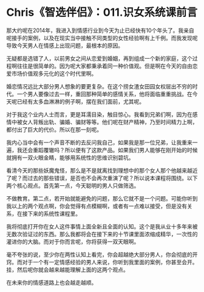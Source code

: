 # Chris《智选伴侣》：011.识女系统课前言

那大约呢在2014年，我进入到情感行业到今天为止已经快有10个年头了。我亲自呢接手的案例，以及在现实当中接触不同类型的女性经验啊有上千例。而我发现呢导致今天男人在情感上出现问题，最根本的原因。

无疑都是选错了人，以前男女之间从恋爱到婚姻，再到组成一个新的家庭，这个过程啊往往是很简单的。因为呢大家都秉承着同一种价值观。但是啊在今天的自由恋爱市场价值观多元化的这个时代里啊。

婚恋情况远比大部分男人想象的要更复杂。在这个捞女渣女田园女权层出不穷的时代。一个男人要像过去一样，重回那种简单的感情关系，他将面临重重挑战。在今天呢已经有太多血淋淋的例子啊，摆在我们面前，尤其呢。

对于我这个业内人士而言，更是耳濡目染，触目惊心。我看到兄弟们啊，因为在感情中被女人背叛出轨、骗婚、骗财等等。他们呢在财产精神，乃至时间精力上啊，都付出了巨大的代价。所以在那一刻呢。

我内心当中会有一个声音不断的去反问我自己，如果我是那一位兄弟，让我重来一遍，我还会重蹈覆辙吗？所以便有了这款产品。如果我们男人能够在刚开始的时候就拥有一双火眼金睛，能够用系统性的思维识别碧坑。

看清今天的那些妖魔鬼怪，那么是不是就离找到理想中的那个女人那个他越来越近了呢？而过去的那些错误，是否也不会再次重演了呢？所以说本课程将围绕。以下两个核心观点。首先第一点，今天聪明的男人只做筛选。

不做教育。第二点，若开始就能避免的问题，那么它就不是一个问题。可能你听到我以上的两个观点啊，你会觉得有点模糊啊，或者有一点难以接受，但是没有关系，在接下来的系统性课程里。

我将彻底打开你在女人这件事情上面全新且全面的认知。这个是我从业十多年来被无数次验证过的东西。那么我都将会在接下来的十节课里面浓缩成精华，一次性的灌进你的大脑。而对于你而言呢，你将获得一双天眼啊。

毫不夸张的说，至少你在两性认知上看完，你会超越绝大部分男人，你会彻底的开窍。而对于一个有一定情感经验的男人来说，你听到我里面的案例，你甚至会开。挂，然后呢你就会越来越能理解上面的这两个观点。

在未来你的情感道路上也会越走越顺。